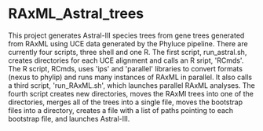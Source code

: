 # RAxML_Astral_trees
This project generates Astral-III species trees from gene trees generated from RAxML using UCE data generated by the Phyluce pipeline.
There are currently four scripts, three shell and one R.
The first script, run_astral.sh, creates directories for each UCE alignment and calls an R sript, 'RCmds'.
The R script, RCmds, uses 'ips' and 'parallel' libraries to convert formats (nexus to phylip) and runs many instances of RAxML in parallel. It also calls a third script, 'run_RAxML.sh', which launches parallel RAxML analyses.
The fourth script creates new directories, moves the RAxMl trees into one of the directories, merges all of the trees into a single file, moves the bootstrap files into a directory, creates a file with a list of paths pointing to each bootstrap file, and launches Astral-III.
